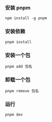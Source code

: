 ### 安装 pnpm

```shell
npm install -g pnpm
```

### 安装依赖

```shell
pnpm install
```

### 安装一个包

```shell
pnpm add 包名
```

### 卸载一个包
```shell
pnpm remove 包名
```

### 运行

```shell
pnpm dev
```
